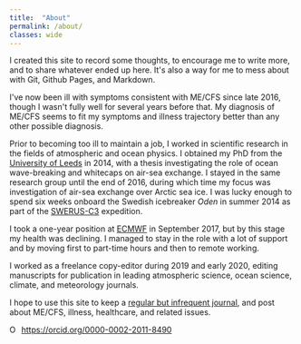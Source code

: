 ```yaml
---
title:  "About"
permalink: /about/
classes: wide
---
```


<!--This is a comment-->
I created this site to record some thoughts, to encourage me to write more, and to share whatever ended up here. It's also a way for me to mess about with Git, Github Pages, and Markdown.

I've now been ill with symptoms consistent with ME/CFS since late 2016, though I wasn't fully well for several years before that. My diagnosis of ME/CFS seems to fit my symptoms and illness trajectory better than any other possible diagnosis.

Prior to becoming too ill to maintain a job, I worked in scientific research in the fields of atmospheric and ocean physics. I obtained my PhD from the [University of Leeds](https://environment.leeds.ac.uk/institute-climate-atmospheric-science) in 2014, with a thesis investigating the role of ocean wave-breaking and whitecaps on air-sea exchange. I stayed in the same research group until the end of 2016, during which time my focus was investigation of air-sea exchange over Arctic sea ice. I was lucky enough to spend six weeks onboard the Swedish icebreaker _Oden_ in summer 2014 as part of the [SWERUS-C3](http://www.swerus-c3.geo.su.se/) expedition.

I took a one-year position at [ECMWF](https://www.ecmwf.int/) in September 2017, but by this stage my health was declining. I managed to stay in the role with a lot of support and by moving first to part-time hours and then to remote working.

I worked as a freelance copy-editor during 2019 and early 2020, editing manuscripts for publication in leading atmospheric science, ocean science, climate, and meteorology journals.

I hope to use this site to keep a [regular but infrequent journal](https://domsalisbury.github.io/categories/almanac/), and post about ME/CFS, illness, healthcare, and related issues.

<div itemscope itemtype="https://schema.org/Person"><a itemprop="sameAs" content="https://orcid.org/0000-0002-2011-8490" href="https://orcid.org/0000-0002-2011-8490" target="orcid.widget" rel="me noopener noreferrer" style="vertical-align:top;"><img src="https://orcid.org/sites/default/files/images/orcid_16x16.png" style="width:1em;margin-right:.5em;" alt="ORCID iD icon">https://orcid.org/0000-0002-2011-8490</a></div>
